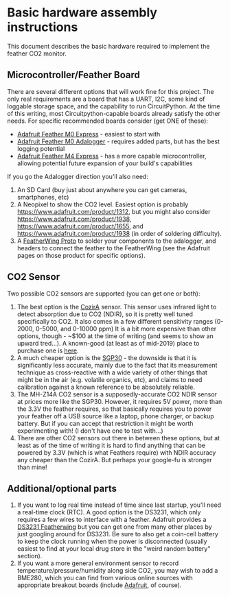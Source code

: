 # Basic hardware assembly instructions

This document describes the basic hardware required to implement the feather CO2 monitor.

## Microcontroller/Feather Board

There are several different options that will work fine for this project.  The only real requirements are a board that has a UART, I2C,  some kind of loggable storage space, and the capability to run CircuitPython.  At the time of this writing, most Circuitpython-capable boards already satisfy the other needs.  For specific recommended boards consider (get ONE of these):

* [Adafruit Feather M0 Express](https://www.adafruit.com/product/3403) - easiest to start with
* [Adafruit Feather M0 Adalogger](https://www.adafruit.com/product/2796) - requires added parts, but has the best logging potential
* [Adafruit Feather M4 Express](https://www.adafruit.com/product/3857) - has a more capable microcontroller, allowing potential future expansion of your build's capabilities

If you go the Adalogger direction you'll also need:
1. An SD Card (buy just about anywhere you can get cameras, smartphones, etc)
2. A Neopixel to show the CO2 level. Easiest option is probably https://www.adafruit.com/product/1312, but you might also consider https://www.adafruit.com/product/1938, https://www.adafruit.com/product/1655, and https://www.adafruit.com/product/1938 (in order of soldering difficulty).
3. A [FeatherWing Proto](https://www.adafruit.com/product/2884) to solder your components to the adalogger, and headers to connect the feather to the FeatherWing (see the Adafruit pages on those product for specific options).

## CO2 Sensor

Two possible CO2 sensors are supported (you can get one or both):

1. The best option is the [CozirA](https://www.gassensing.co.uk/product/cozir-co2-sensor/) sensor.  This sensor uses infrared light to detect absorption due to CO2 (NDIR), so it is pretty well tuned specifically to CO2. It also comes in a few different sensitivity ranges (0-2000, 0-5000, and 0-10000 ppm) It is a bit more expensive than other options, though - ~$100 at the time of writing (and seems to show an upward tred...).  A known-good (at least as of mid-2019) place to purchase one is [here](https://www.co2meter.com/collections/0-1-co2/products/cozir-2000-ppm-co2-sensor).
2. A much cheaper option is the [SGP30](https://www.adafruit.com/product/3709) - the downside is that it is significantly less accurate, mainly due to the fact that its measurement technique as cross-reactive with a wide variety of other things that might be in the air (e.g. volatile organics, etc), and claims to need calibration against a known reference to be absolutely reliable.
3. The MH-Z14A CO2 sensor is a supposedly-accurate CO2 NDIR sensor at prices more like the SGP30.  However, it requires 5V power, more than the 3.3V the feather requires, so that basically requires you to power your feather off a USB source like a laptop, phone charger, or backup battery. But if you can accept that restriction it might be worth experimenting with! (I don't have one to test with...)
4. There are other CO2 sensors out there in between these options, but at least as of the time of writing it is hard to find anything that can be powered by 3.3V (which is what Feathers require) with NDIR accuracy any cheaper than the CozirA.  But perhaps your google-fu is stronger than mine! 

## Additional/optional parts

1. If you want to log real time instead of time since last startup, you'll need a real-time clock (RTC).  A good option is the DS3231, which only requires a few wires to interface with a feather. Adafruit provides a [DS3231 Featherwing](https://www.adafruit.com/product/3028) but you can get one from many other places by just googling around for DS3231.  Be sure to also get a coin-cell battery to keep the clock running when the power is disconnected (usually easiest to find at your local drug store in the "weird random battery" section).
2. If you want a more general environment sensor to record temperature/pressure/humidity along side CO2, you may wish to add a BME280, which you can find from various online sources with appropriate breakout boards (include [Adafruit](https://www.adafruit.com/product/2652), of course).
